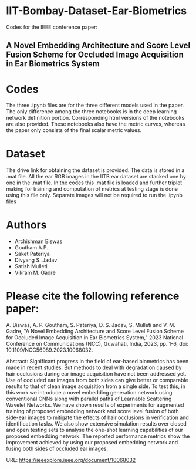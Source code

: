 # IIT-Bombay-Dataset-Ear-Biometrics
Codes for the IEEE conference paper: 
## A Novel Embedding Architecture and Score Level Fusion Scheme for Occluded Image Acquisition in Ear Biometrics System

# Codes

The three .ipynb files are for the three different models used in the paper. The only difference among the three notebooks is in the deep learning network definition portion. Corresponding html versions of the notebooks are also provided. These notebooks also have the metric curves, whereas the paper only consists of the final scalar metric values. 

# Dataset 

The drive link for obtaining the dataset is provided. The data is stored in a .mat file. All the ear RGB images in the IITB ear dataset are stacked one by one in the .mat file. In the codes this .mat file is loaded and further triplet making for training and computation of metrics at testing stage is done using this file only. Separate images will not be required to run the .ipynb files

# Authors

* Archishman Biswas
* Goutham A.P.
* Saket Pateriya
* Divyang S. Jadav
* Satish Mulleti
* Vikram M. Gadre

# Please cite the following reference paper:

A. Biswas, A. P. Goutham, S. Pateriya, D. S. Jadav, S. Mulleti and V. M. Gadre, "A Novel Embedding Architecture and Score Level Fusion Scheme for Occluded Image Acquisition in Ear Biometrics System," 2023 National Conference on Communications (NCC), Guwahati, India, 2023, pp. 1-6, doi: 10.1109/NCC56989.2023.10068032.


Abstract: Significant progress in the field of ear-based biometrics has been made in recent studies. But methods to deal with degradation caused by hair occlusions during ear image acquisition have not been addressed yet. Use of occluded ear images from both sides can give better or comparable results to that of clean image acquisition from a single side. To test this, in this work we introduce a novel embedding generation network using conventional CNNs along with parallel paths of Learnable Scattering Wavelet Networks. We have shown results of experiments for augmented training of proposed embedding network and score level fusion of both side-ear images to mitigate the effects of hair occlusions in verification and identification tasks. We also show extensive simulation results over closed and open testing sets to analyse the one-shot learning capabilities of our proposed embedding network. The reported performance metrics show the improvement achieved by using our proposed embedding network and fusing both sides of occluded ear images.


URL: https://ieeexplore.ieee.org/document/10068032

